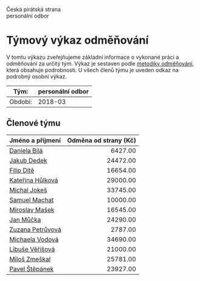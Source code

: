 Česká pirátská strana  
personální odbor

Týmový výkaz odměňování
===========================

V tomtu výkazu zveřejňujeme základní informace o vykonané práci a odměňování
za určitý tým. Výkaz je sestaven podle [metodiky odměňování][metodika],
která obsahuje podrobnosti. U všech členů týmu je uveden odkaz na podrobný osobní výkaz.

Tým:                     | personální odbor
-----------------------  | --------------------
Období:                  | 2018-03

Členové týmu
--------------

| Jméno a příjmení                      |   Odměna od strany (Kč) |
|:--------------------------------------|------------------------:|
| [Daniela Bílá](daniela-bila/)         |                 6427.00 |
| [Jakub Dedek](jakub-dedek/)           |                24472.00 |
| [Filip Dítě](filip-dite/)             |                16654.00 |
| [Kateřina Hůlková](katerina-hulkova/) |                29000.00 |
| [Michal Jokeš](michal-jokes/)         |                33745.00 |
| [Samuel Machat](samuel-machat/)       |                10000.00 |
| [Miroslav Mašek](miroslav-masek/)     |                16545.00 |
| [Jan Můčka](jan-mucka/)               |                24290.00 |
| [Zuzana Petrůvová](zuzana-petruvova/) |                 2787.00 |
| [Michaela Vodová](michaela-vodova/)   |                34690.00 |
| [Libuše Věříšová](libuse-verisova/)   |                21000.00 |
| [Miloš Zmeškal](milos-zmeskal/)       |                25781.00 |
| [Pavel Štěpánek](pavel-stepanek/)     |                23927.00 |


[metodika]: https://redmine.pirati.cz/projects/po/wiki/Odmenovani
